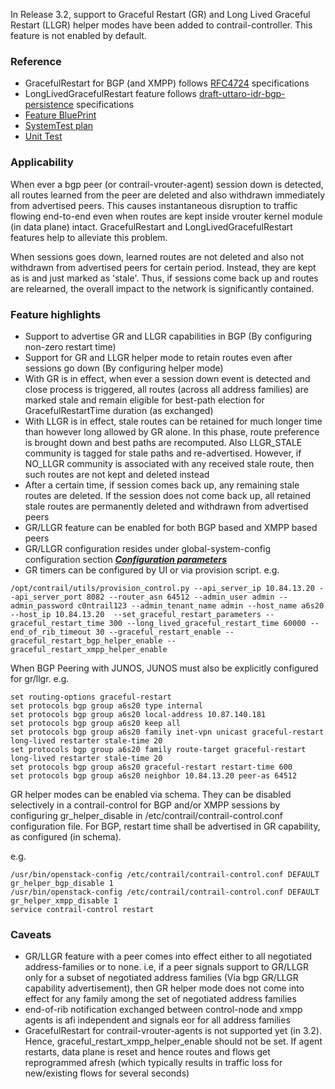 In Release 3.2, support to Graceful Restart (GR) and Long Lived Graceful Restart (LLGR) helper modes have been added to contrail-controller. This feature is not enabled by default.

### Reference
* GracefulRestart for BGP (and XMPP) follows [RFC4724](https://tools.ietf.org/html/rfc4724) specifications
* LongLivedGracefulRestart feature follows [draft-uttaro-idr-bgp-persistence](https://tools.ietf.org/html/draft-uttaro-idr-bgp-persistence-03) specifications
* [Feature BluePrint](https://blueprints.launchpad.net/juniperopenstack/+spec/contrail-control-graceful-restart)
* [SystemTest plan](https://github.com/Juniper/contrail-test/wiki/Graceful-Restart)
* [Unit Test](https://github.com/Juniper/contrail-controller/blob/master/src/bgp/test/graceful_restart_test.cc#L1180)

### Applicability 
When ever a bgp peer (or contrail-vrouter-agent) session down is detected, all routes learned from the peer are deleted and also withdrawn immediately from advertised peers. This causes instantaneous disruption to traffic flowing end-to-end even when routes are kept inside vrouter kernel module (in data plane) intact. GracefulRestart and LongLivedGracefulRestart features help to alleviate this problem.

When sessions goes down, learned routes are not deleted and also not withdrawn from advertised peers for certain period. Instead, they are kept as is and just marked as 'stale'. Thus, if sessions come back up and routes are relearned, the overall impact to the network is significantly contained.

### Feature highlights
* Support to advertise GR and LLGR capabilities in BGP (By configuring non-zero restart time)
* Support for GR and LLGR helper mode to retain routes even after sessions go down (By configuring helper mode)
* With GR is in effect, when ever a session down event is detected and close process is triggered, all routes (across all address families) are marked stale and remain eligible for best-path election for GracefulRestartTime duration (as exchanged)
* With LLGR is in effect, stale routes can be retained for much longer time than however long allowed by GR alone. In this phase, route preference is brought down and best paths are recomputed. Also LLGR_STALE community is tagged for stale paths and re-advertised. However, if NO_LLGR community is associated with any received stale route, then such routes are not kept and deleted instead
* After a certain time, if session comes back up, any remaining stale routes are deleted. If the session does not come back up, all retained stale routes are permanently deleted and withdrawn from advertised peers
* GR/LLGR feature can be enabled for both BGP based and XMPP based peers
* GR/LLGR configuration resides under global-system-config configuration section
***[Configuration parameters](https://github.com/Juniper/contrail-controller/blob/master/src/schema/vnc_cfg.xsd#L885)***
* GR timers can be configured by UI or via provision script. e.g.
```
/opt/contrail/utils/provision_control.py --api_server_ip 10.84.13.20 --api_server_port 8082 --router_asn 64512 --admin_user admin --admin_password c0ntrail123 --admin_tenant_name admin --host_name a6s20 --host_ip 10.84.13.20  --set_graceful_restart_parameters --graceful_restart_time 300 --long_lived_graceful_restart_time 60000 --end_of_rib_timeout 30 --graceful_restart_enable --graceful_restart_bgp_helper_enable --graceful_restart_xmpp_helper_enable
```

When BGP Peering with JUNOS, JUNOS must also be explicitly configured for gr/llgr. e.g.
```
set routing-options graceful-restart
set protocols bgp group a6s20 type internal
set protocols bgp group a6s20 local-address 10.87.140.181
set protocols bgp group a6s20 keep all
set protocols bgp group a6s20 family inet-vpn unicast graceful-restart long-lived restarter stale-time 20
set protocols bgp group a6s20 family route-target graceful-restart long-lived restarter stale-time 20
set protocols bgp group a6s20 graceful-restart restart-time 600
set protocols bgp group a6s20 neighbor 10.84.13.20 peer-as 64512

```

GR helper modes can be enabled via schema. They can be disabled selectively in a contrail-control for BGP and/or XMPP sessions by configuring gr_helper_disable in /etc/contrail/contrail-control.conf configuration file. For BGP, restart time shall be advertised in GR capability, as configured (in schema).

e.g.
```
/usr/bin/openstack-config /etc/contrail/contrail-control.conf DEFAULT gr_helper_bgp_disable 1
/usr/bin/openstack-config /etc/contrail/contrail-control.conf DEFAULT gr_helper_xmpp_disable 1
service contrail-control restart
```

### Caveats
* GR/LLGR feature with a peer comes into effect either to all negotiated address-families or to none. i.e, if a peer signals support to GR/LLGR only for a subset of negotiated address families (Via bgp GR/LLGR capability advertisement), then GR helper mode does not come into effect for any family among the set of negotiated address families
* end-of-rib notification exchanged between control-node and xmpp agents is afi independent and signals eor for all address families
* GracefulRestart for contrail-vrouter-agents is not supported yet (in 3.2). Hence, graceful_restart_xmpp_helper_enable should not be set. If agent restarts, data plane is reset and hence routes and flows get reprogrammed afresh (which typically results in traffic loss for new/existing flows for several seconds) 